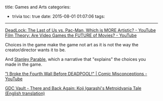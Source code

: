 title: Games and Arts
categories:
  - trivia
toc: true
date: 2015-08-01 01:07:06
tags:
---

[DeadLock: The Last of Us vs. Pac-Man, Which is MORE Artistic? - YouTube](https://www.youtube.com/watch?v=Xz3RM3_M9E4)
[Film Theory: Are Video Games the FUTURE of Movies? - YouTube](https://www.youtube.com/watch?v=pvm-my1VuUg)

Choices in the game make the game not art as it is not the way the creator/director wants it to be.

And [Stanley Parable](http://store.steampowered.com/app/221910/), which a narrative that "explains" the choices you made in the game.

["I Broke the Fourth Wall Before DEADPOOL!" | Comic Misconceptions - YouTube](https://www.youtube.com/watch?v=ACB9SSMAqxw&list=PLPEShH2LWsQB713OGYPQ1-v3SCuWf2uZ-)


[GDC Vault - There and Back Again: Koji Igarashi's Metroidvania Tale (English translation)](http://www.gdcvault.com/play/1020822/There-and-Back-Again-Koji)

